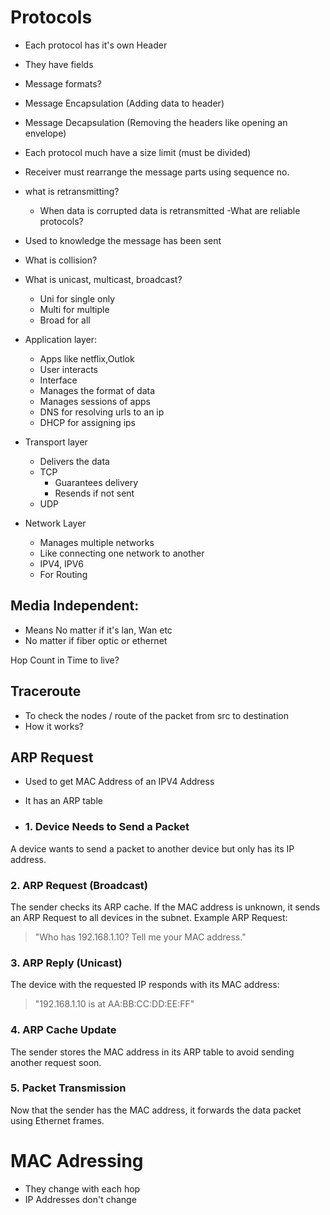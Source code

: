 # Protocols
- Each protocol has it's own Header
- They have fields 
- Message formats?
- Message Encapsulation (Adding data to header)
- Message Decapsulation (Removing the headers like opening an envelope)
- Each protocol much have a size limit (must be divided)
- Receiver must rearrange the message parts using sequence no.
- what is retransmitting?
	- When data is corrupted data is retransmitted
-What are reliable protocols?
 - Used to knowledge the message has been sent
 
- What is collision?
- What is unicast, multicast, broadcast?
	- Uni for single only
	- Multi for multiple 
	- Broad for all

- Application layer:
	- Apps like netflix,Outlok
	- User interacts
	- Interface
	- Manages the format of data 
	- Manages sessions of apps
	- DNS for resolving urls to an ip
	- DHCP for assigning ips
- Transport layer
	- Delivers the data 
	- TCP
		- Guarantees delivery
		- Resends if not sent 
	- UDP
- Network Layer
	- Manages multiple networks 
	- Like connecting one network to another 
	- IPV4, IPV6 
	- For Routing

## Media Independent:
- Means No matter if it's lan, Wan etc
- No matter if fiber optic or ethernet

Hop Count in Time to live?
## Traceroute
- To check the nodes / route of the packet from src to destination
- How it works?

## ARP Request
- Used to get MAC Address of an IPV4 Address
- It has an ARP table

- ### **1. Device Needs to Send a Packet**

A device wants to send a packet to another device but only has its IP address.

### **2. ARP Request (Broadcast)**

The sender checks its ARP cache. If the MAC address is unknown, it sends an ARP Request to all devices in the subnet. Example ARP Request:

> "Who has 192.168.1.10? Tell me your MAC address."

### **3. ARP Reply (Unicast)**

The device with the requested IP responds with its MAC address:

> "192.168.1.10 is at AA:BB:CC:DD:EE:FF"

### **4. ARP Cache Update**

The sender stores the MAC address in its ARP table to avoid sending another request soon.

### **5. Packet Transmission**

Now that the sender has the MAC address, it forwards the data packet using Ethernet frames.

# MAC Adressing
- They change with each hop
- IP Addresses don't change